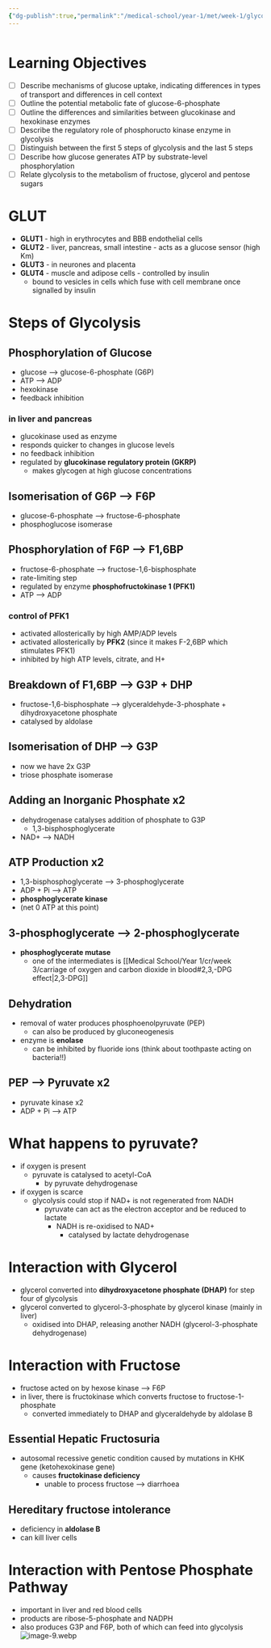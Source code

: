 ```yaml
---
{"dg-publish":true,"permalink":"/medical-school/year-1/met/week-1/glycolysis-and-glucose-oxidation/","tags":["met"],"updated":"2025-02-14T13:01:48.571+00:00"}
---
```


```table-of-contents
```
# Learning Objectives
- [ ] Describe mechanisms of glucose uptake, indicating differences in types of transport and differences in cell context
- [ ] Outline the potential metabolic fate of glucose-6-phosphate
- [ ] Outline the differences and similarities between glucokinase and hexokinase enzymes
- [ ] Describe the regulatory role of phosphoructo kinase enzyme in glycolysis
- [ ] Distinguish between the first 5 steps of glycolysis and the last 5 steps
- [ ] Describe how glucose generates ATP by substrate-level phosphorylation
- [ ] Relate glycolysis to the metabolism of fructose, glycerol and pentose sugars

# GLUT
- **GLUT1** - high in erythrocytes and BBB endothelial cells
- **GLUT2** - liver, pancreas, small intestine - acts as a glucose sensor (high Km)
- **GLUT3** - in neurones and placenta
- **GLUT4** - muscle and adipose cells - controlled by insulin
	- bound to vesicles in cells which fuse with cell membrane once signalled by insulin

# Steps of Glycolysis
## Phosphorylation of Glucose
- glucose --> glucose-6-phosphate (G6P)
- ATP --> ADP
- hexokinase
- feedback inhibition
### in liver and pancreas
- glucokinase used as enzyme
- responds quicker to changes in glucose levels
- no feedback inhibition
- regulated by **glucokinase regulatory protein (GKRP)**
	- makes glycogen at high glucose concentrations
## Isomerisation of G6P --> F6P
- glucose-6-phosphate --> fructose-6-phosphate
- phosphoglucose isomerase
## Phosphorylation of F6P --> F1,6BP
- fructose-6-phosphate --> fructose-1,6-bisphosphate
- rate-limiting step
- regulated by enzyme **phosphofructokinase 1 (PFK1)**
- ATP --> ADP
### control of PFK1
- activated allosterically by high AMP/ADP levels
- activated allosterically by **PFK2** (since it makes F-2,6BP which stimulates PFK1)
- inhibited by high ATP levels, citrate, and H+
## Breakdown of F1,6BP --> G3P + DHP
- fructose-1,6-bisphosphate --> glyceraldehyde-3-phosphate + dihydroxyacetone phosphate
- catalysed by aldolase
## Isomerisation of DHP --> G3P
- now we have 2x G3P
- triose phosphate isomerase
## Adding an Inorganic Phosphate x2
- dehydrogenase catalyses addition of phosphate to G3P
	- 1,3-bisphosphoglycerate 
- NAD+ --> NADH
## ATP Production x2
- 1,3-bisphosphoglycerate --> 3-phosphoglycerate
- ADP + Pi --> ATP
- **phosphoglycerate kinase**
- (net 0 ATP at this point)
## 3-phosphoglycerate --> 2-phosphoglycerate
- **phosphoglycerate mutase**
	- one of the intermediates is [[Medical School/Year 1/cr/week 3/carriage of oxygen and carbon dioxide in blood#2,3,-DPG effect\|2,3-DPG]]
## Dehydration
- removal of water produces phosphoenolpyruvate (PEP)
	- can also be produced by gluconeogenesis
- enzyme is **enolase**
	- can be inhibited by fluoride ions (think about toothpaste acting on bacteria!!)
## PEP --> Pyruvate x2
- pyruvate kinase x2
- ADP + Pi --> ATP

# What happens to pyruvate?
- if oxygen is present
	- pyruvate is catalysed to acetyl-CoA
		- by pyruvate dehydrogenase
- if oxygen is scarce
	- glycolysis could stop if NAD+ is not regenerated from NADH
		- pyruvate can act as the electron acceptor and be reduced to lactate
			- NADH is re-oxidised to NAD+
				- catalysed by lactate dehydrogenase

# Interaction with Glycerol
- glycerol converted into **dihydroxyacetone phosphate (DHAP)** for step four of glycolysis
- glycerol converted to glycerol-3-phosphate by glycerol kinase (mainly in liver)
	- oxidised into DHAP, releasing another NADH (glycerol-3-phosphate dehydrogenase)

# Interaction with Fructose
- fructose acted on by hexose kinase --> F6P
- in liver, there is fructokinase which converts fructose to fructose-1-phosphate
	- converted immediately to DHAP and glyceraldehyde by aldolase B
## Essential Hepatic Fructosuria
- autosomal recessive genetic condition caused by mutations in KHK gene (ketohexokinase gene)
	- causes **fructokinase deficiency**
		- unable to process fructose --> diarrhoea
## Hereditary fructose intolerance
- deficiency in **aldolase B**
- can kill liver cells

# Interaction with Pentose Phosphate Pathway
- important in liver and red blood cells
- products are ribose-5-phosphate and NADPH
- also produces G3P and F6P, both of which can feed into glycolysis
![image-9.webp](/img/user/Medical%20School/Year%201/met/week%201/attachments/image-9.webp)